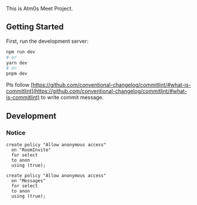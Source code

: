 This is Atm0s Meet Project.

## Getting Started

First, run the development server:

```bash
npm run dev
# or
yarn dev
# or
pnpm dev
```

Pls follow [https://github.com/conventional-changelog/commitlint/#what-is-commitlint](https://github.com/conventional-changelog/commitlint/#what-is-commitlint) to write commit message.

## Development

### Notice

```
create policy "Allow anonymous access"
  on "RoomInvite"
  for select
  to anon
  using (true);

create policy "Allow anonymous access"
  on "Messages"
  for select
  to anon
  using (true);
```
